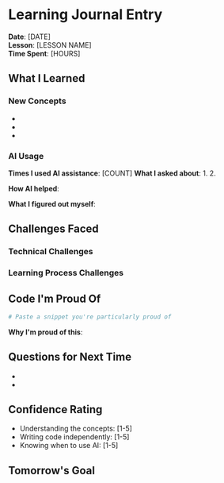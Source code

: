 # Learning Journal Entry

**Date**: [DATE]  
**Lesson**: [LESSON NAME]  
**Time Spent**: [HOURS]

## What I Learned

### New Concepts
- 
- 
- 

### AI Usage
**Times I used AI assistance**: [COUNT]
**What I asked about**:
1. 
2. 

**How AI helped**:


**What I figured out myself**:


## Challenges Faced

### Technical Challenges


### Learning Process Challenges


## Code I'm Proud Of
```python
# Paste a snippet you're particularly proud of
```

**Why I'm proud of this**:


## Questions for Next Time
- 
- 

## Confidence Rating
- Understanding the concepts: [1-5]
- Writing code independently: [1-5]  
- Knowing when to use AI: [1-5]

## Tomorrow's Goal
